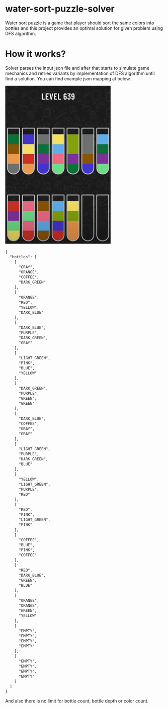 # water-sort-puzzle-solver
Water sort puzzle is a game that player should sort the same colors into bottles and this project provides an optimal solution for given problem using DFS algorithm.

# How it works?
Solver parses the input json file and after that starts to simulate game mechanics and retries variants by implementation of DFS algorithm until find a solution. You can find example json mapping at below.

![water sort puzzle sorter level 639](639.png)

```
{
  "bottles": [
    [
      "GRAY",
      "ORANGE",
      "COFFEE",
      "DARK_GREEN"
    ],
    [
      "ORANGE",
      "RED",
      "YELLOW",
      "DARK_BLUE"
    ],
    [
      "DARK_BLUE",
      "PURPLE",
      "DARK_GREEN",
      "GRAY"
    ],
    [
      "LIGHT_GREEN",
      "PINK",
      "BLUE",
      "YELLOW"
    ],
    [
      "DARK_GREEN",
      "PURPLE",
      "GREEN",
      "GREEN"
    ],
    [
      "DARK_BLUE",
      "COFFEE",
      "GRAY",
      "GRAY"
    ],
    [
      "LIGHT_GREEN",
      "PURPLE",
      "DARK_GREEN",
      "BLUE"
    ],
    [
      "YELLOW",
      "LIGHT_GREEN",
      "PURPLE",
      "RED"
    ],
    [
      "RED",
      "PINK",
      "LIGHT_GREEN",
      "PINK"
    ],
    [
      "COFFEE",
      "BLUE",
      "PINK",
      "COFFEE"
    ],
    [
      "RED",
      "DARK_BLUE",
      "GREEN",
      "BLUE"
    ],
    [
      "ORANGE",
      "ORANGE",
      "GREEN",
      "YELLOW"
    ],
    [
      "EMPTY",
      "EMPTY",
      "EMPTY",
      "EMPTY"
    ],
    [
      "EMPTY",
      "EMPTY",
      "EMPTY",
      "EMPTY"
    ]
  ]
}
```

And also there is no limit for bottle count, bottle depth or color count.